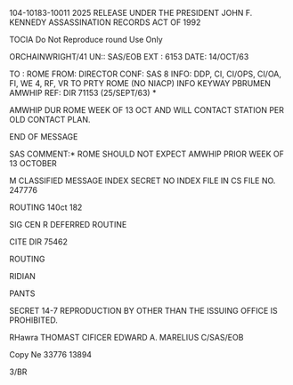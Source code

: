 104-10183-10011 2025 RELEASE UNDER THE PRESIDENT JOHN F. KENNEDY ASSASSINATION RECORDS ACT OF 1992

TOCIA
Do Not Reproduce
round Use Only

ORCHAINWRIGHT/41
UN:: SAS/EOB
EXT : 6153
DATE: 14/OCT/63

TO : ROME
FROM: DIRECTOR
CONF: SAS 8
INFO: DDP, CI, CI/OPS, CI/OA, FI, WE 4, RF, VR
TO PRTY ROME (NO NIACP) INFO
KEYWAY PBRUMEN AMWHIP
REF: DIR 71153 (25/SEPT/63) *

AMWHIP DUR ROME WEEK OF 13 OCT AND WILL CONTACT STATION
PER OLD CONTACT PLAN.

END OF MESSAGE

SAS COMMENT:* ROME SHOULD NOT EXPECT AMWHIP PRIOR WEEK OF 13 OCTOBER

M CLASSIFIED MESSAGE
INDEX SECRET
NO INDEX
FILE IN CS FILE NO. 247776

ROUTING
140ct 182

SIG CEN
R
DEFERRED
ROUTINE

CITE DIR 75462

ROUTING

RIDIAN

PANTS

SECRET
14-7
REPRODUCTION BY OTHER THAN THE ISSUING OFFICE IS PROHIBITED.

RHawra
THOMAST
CIFICER
EDWARD A. MARELIUS
C/SAS/EOB

Copy Ne
33776
13894

3/BR
